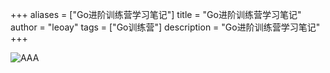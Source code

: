 +++
aliases = ["Go进阶训练营学习笔记"]
title = "Go进阶训练营学习笔记"
author = "leoay"
tags = ["Go训练营"]
description = "Go进阶训练营学习笔记"
+++

![AAA](https://pic4.zhimg.com/v2-683be6cff5288cd457d0241e4b760c6c)